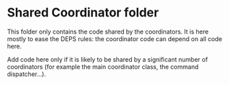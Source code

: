 # Shared Coordinator folder

This folder only contains the code shared by the coordinators. It is here
mostly to ease the DEPS rules: the coordinator code can depend on all code
here.

Add code here only if it is likely to be shared by a significant number of
coordinators (for example the main coordinator class, the command
dispatcher...).

